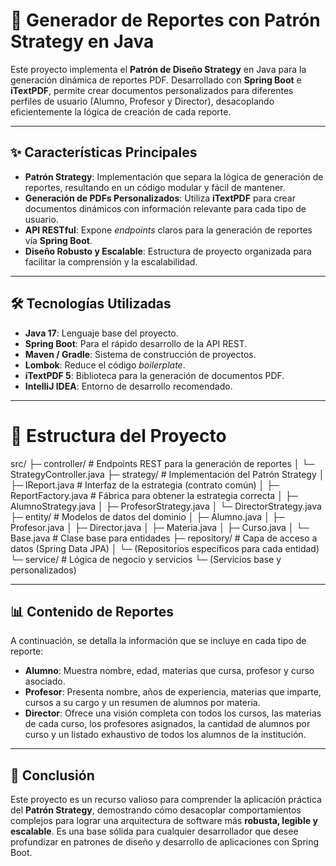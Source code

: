 # 🚀 Generador de Reportes con Patrón Strategy en Java

Este proyecto implementa el **Patrón de Diseño Strategy** en Java para la generación dinámica de reportes PDF. Desarrollado con **Spring Boot** e **iTextPDF**, permite crear documentos personalizados para diferentes perfiles de usuario (Alumno, Profesor y Director), desacoplando eficientemente la lógica de creación de cada reporte.

---

## ✨ Características Principales

* **Patrón Strategy**: Implementación que separa la lógica de generación de reportes, resultando en un código modular y fácil de mantener.
* **Generación de PDFs Personalizados**: Utiliza **iTextPDF** para crear documentos dinámicos con información relevante para cada tipo de usuario.
* **API RESTful**: Expone *endpoints* claros para la generación de reportes vía **Spring Boot**.
* **Diseño Robusto y Escalable**: Estructura de proyecto organizada para facilitar la comprensión y la escalabilidad.

---

## 🛠️ Tecnologías Utilizadas

* **Java 17**: Lenguaje base del proyecto.
* **Spring Boot**: Para el rápido desarrollo de la API REST.
* **Maven / Gradle**: Sistema de construcción de proyectos.
* **Lombok**: Reduce el código *boilerplate*.
* **iTextPDF 5**: Biblioteca para la generación de documentos PDF.
* **IntelliJ IDEA**: Entorno de desarrollo recomendado.

---

# 📁 Estructura del Proyecto

src/
├─ controller/          # Endpoints REST para la generación de reportes
│   └─ StrategyController.java
├─ strategy/            # Implementación del Patrón Strategy
│   ├─ IReport.java     # Interfaz de la estrategia (contrato común)
│   ├─ ReportFactory.java # Fábrica para obtener la estrategia correcta
│   ├─ AlumnoStrategy.java
│   ├─ ProfesorStrategy.java
│   └─ DirectorStrategy.java
├─ entity/              # Modelos de datos del dominio
│   ├─ Alumno.java
│   ├─ Profesor.java
│   ├─ Director.java
│   ├─ Materia.java
│   ├─ Curso.java
│   └─ Base.java        # Clase base para entidades
├─ repository/          # Capa de acceso a datos (Spring Data JPA)
│   └─ (Repositorios específicos para cada entidad)
└─ service/             # Lógica de negocio y servicios
└─ (Servicios base y personalizados)




---

## 📊 Contenido de Reportes

A continuación, se detalla la información que se incluye en cada tipo de reporte:

* **Alumno**: Muestra nombre, edad, materias que cursa, profesor y curso asociado.
* **Profesor**: Presenta nombre, años de experiencia, materias que imparte, cursos a su cargo y un resumen de alumnos por materia.
* **Director**: Ofrece una visión completa con todos los cursos, las materias de cada curso, los profesores asignados, la cantidad de alumnos por curso y un listado exhaustivo de todos los alumnos de la institución.

---

## 📌 Conclusión

Este proyecto es un recurso valioso para comprender la aplicación práctica del **Patrón Strategy**, demostrando cómo desacoplar comportamientos complejos para lograr una arquitectura de software más **robusta, legible y escalable**. Es una base sólida para cualquier desarrollador que desee profundizar en patrones de diseño y desarrollo de aplicaciones con Spring Boot.

